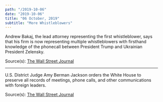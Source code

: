 ```yaml
---
path: "/2019-10-06"
date: "2019-10-06"
title: "06 October, 2019"
subtitle: "More Whistleblowers"
---
```


Andrew Bakaj, the lead attorney representing the first whistleblower, says that his firm is now representing multiple whistleblowers with firsthand knowledge of the phonecall between President Trump and Ukrainian President Zelensky. 

<tweet id="1180826504952983553"></tweet>

<span class="sources">
Source(s): <a href="https://www.wsj.com/articles/attorneys-for-cia-officer-behind-trump-complaint-say-they-now-represent-multiple-whistleblowers-11570368927" target="_blank" rel="noopener noreferrer">The Wall Street Journal</a>
</span>

---

U.S. District Judge Amy Berman Jackson orders the White House to preserve all records of meetings, phone calls, and other communications with foreign leaders.

<span class="sources">
Source(s): <a href="https://www.wsj.com/articles/attorneys-for-cia-officer-behind-trump-complaint-say-they-now-represent-multiple-whistleblowers-11570368927" target="_blank" rel="noopener noreferrer">The Wall Street Journal</a>
</span>